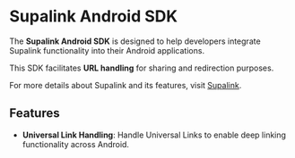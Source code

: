 # Supalink Android SDK

The **Supalink Android SDK** is designed to help developers integrate Supalink functionality into their Android applications. 

This SDK facilitates **URL handling** for sharing and redirection purposes.

For more details about Supalink and its features, visit [Supalink](https://supalink.cc).

## Features

- **Universal Link Handling**: Handle Universal Links to enable deep linking functionality across Android.
